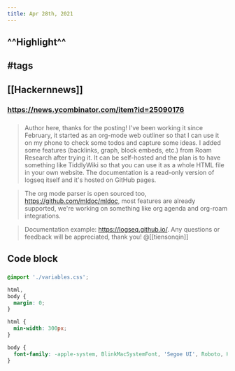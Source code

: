 ```yaml
---
title: Apr 28th, 2021
---
```


## ^^Highlight^^
## #tags
## [[Hackernnews]]
### https://news.ycombinator.com/item?id=25090176
### 
> Author here, thanks for the posting! I've been working it since February, it started as an org-mode web outliner so that I can use it on my phone to check some todos and capture some ideas.
> I added some features (backlinks, graph, block embeds, etc.) from Roam Research after trying it. It can be self-hosted and the plan is to have something like TiddlyWiki so that you can use it as a whole HTML file in your own website. The documentation is a read-only version of logseq itself and it's hosted on GitHub pages.

> The org mode parser is open sourced too, https://github.com/mldoc/mldoc, most features are already supported, we're working on something like org agenda and org-roam integrations.

> Documentation example: https://logseq.github.io/. Any questions or feedback will be appreciated, thank you! 
> @[[tiensonqin]]
## Code block
### 
```css
@import './variables.css';

html,
body {
  margin: 0;
}

html {
  min-width: 300px;
}

body {
  font-family: -apple-system, BlinkMacSystemFont, 'Segoe UI', Roboto, Helvetica, Arial, sans-serif;
}
```
##
